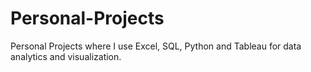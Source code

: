 # Personal-Projects
Personal Projects where I use Excel, SQL, Python and Tableau for data analytics and visualization. 
